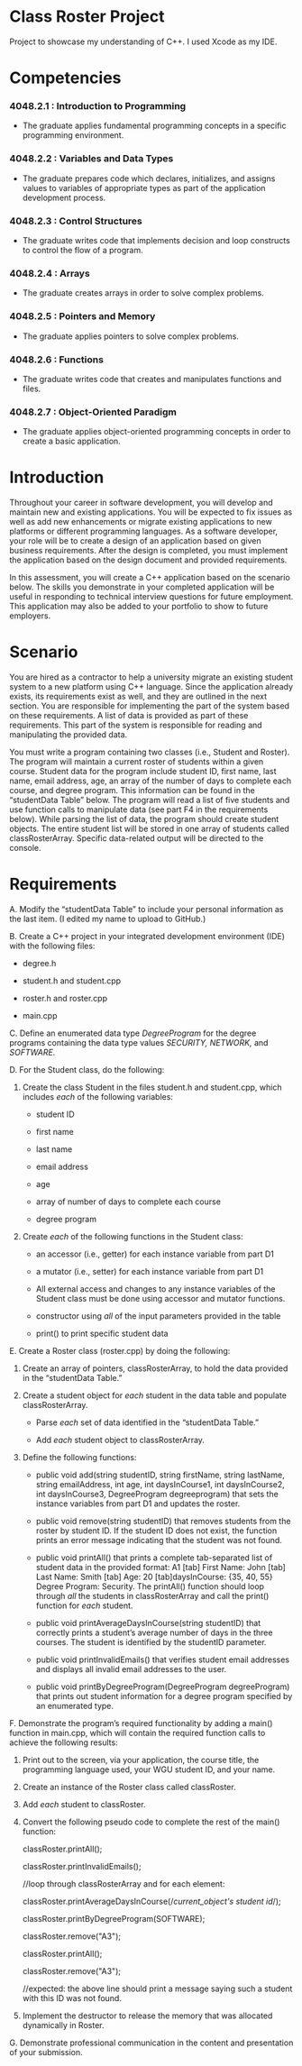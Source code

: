 # Class Roster Project
Project to showcase my understanding of C++. I used Xcode as my IDE.

# Competencies

### 4048.2.1 : Introduction to Programming

 - The graduate applies fundamental programming concepts in a specific programming environment.

### 4048.2.2 : Variables and Data Types

 - The graduate prepares code which declares, initializes, and assigns values to variables of appropriate types as part of the application development process.

### 4048.2.3 : Control Structures

 - The graduate writes code that implements decision and loop constructs to control the flow of a program.

### 4048.2.4 : Arrays

 - The graduate creates arrays in order to solve complex problems.

### 4048.2.5 : Pointers and Memory

 - The graduate applies pointers to solve complex problems.

### 4048.2.6 : Functions

 - The graduate writes code that creates and manipulates functions and files.

### 4048.2.7 : Object-Oriented Paradigm

 - The graduate applies object-oriented programming concepts in order to create a basic application.

# Introduction


Throughout your career in software development, you will develop and maintain new and existing applications. You will be expected to fix issues as well as add new enhancements or migrate existing applications to new platforms or different programming languages. As a software developer, your role will be to create a design of an application based on given business requirements. After the design is completed, you must implement the application based on the design document and provided requirements.

In this assessment, you will create a C++ application based on the scenario below. The skills you demonstrate in your completed application will be useful in responding to technical interview questions for future employment. This application may also be added to your portfolio to show to future employers.


# Scenario


You are hired as a contractor to help a university migrate an existing student system to a new platform using C++ language. Since the application already exists, its requirements exist as well, and they are outlined in the next section. You are responsible for implementing the part of the system based on these requirements. A list of data is provided as part of these requirements. This part of the system is responsible for reading and manipulating the provided data.

You must write a program containing two classes (i.e., Student and Roster). The program will maintain a current roster of students within a given course. Student data for the program include student ID, first name, last name, email address, age, an array of the number of days to complete each course, and degree program. This information can be found in the “studentData Table” below. The program will read a list of five students and use function calls to manipulate data (see part F4 in the requirements below). While parsing the list of data, the program should create student objects. The entire student list will be stored in one array of students called classRosterArray. Specific data-related output will be directed to the console.


# Requirements


A. Modify the “studentData Table” to include your personal information as the last item.  (I edited my name to upload to GitHub.)

B. Create a C++ project in your integrated development environment (IDE) with the following files:

 - degree.h

 - student.h and student.cpp

 - roster.h and roster.cpp

 - main.cpp  
 
C. Define an enumerated data type _DegreeProgram_ for the degree programs containing the data type values _SECURITY, NETWORK,_ and _SOFTWARE_.  

D. For the Student class, do the following:

1. Create the class Student in the files student.h and student.cpp, which includes _each_ of the following variables:

   - student ID

   - first name

   - last name

   - email address

   - age

   - array of number of days to complete each course

   - degree program

2. Create _each_ of the following functions in the Student class:

   - an accessor (i.e., getter) for each instance variable from part D1

   - a mutator (i.e., setter) for each instance variable from part D1

   - All external access and changes to any instance variables of the Student class must be done using accessor and mutator functions.

   - constructor using _all_ of the input parameters provided in the table

   - print() to print specific student data  

E. Create a Roster class (roster.cpp) by doing the following:

1. Create an array of pointers, classRosterArray, to hold the data provided in the “studentData Table.”

2. Create a student object for _each_ student in the data table and populate classRosterArray.

   - Parse _each_ set of data identified in the “studentData Table.”

   - Add _each_ student object to classRosterArray.

3. Define the following functions:

   - public void add(string studentID, string firstName, string lastName, string emailAddress, int age, int daysInCourse1, int daysInCourse2, int daysInCourse3, DegreeProgram degreeprogram)  that sets the instance variables from part D1 and updates the roster.

   - public void remove(string studentID)  that removes students from the roster by student ID. If the student ID does not exist, the function prints an error message indicating that the student was not found.

   - public void printAll() that prints a complete tab-separated list of student data in the provided format: A1 [tab] First Name: John [tab] Last Name: Smith [tab] Age: 20 [tab]daysInCourse: {35, 40, 55} Degree Program: Security. The printAll() function should loop through _all_ the students in classRosterArray and call the print() function for _each_ student.

   - public void printAverageDaysInCourse(string studentID)  that correctly prints a student’s average number of days in the three courses. The student is identified by the studentID parameter.

   - public void printInvalidEmails() that verifies student email addresses and displays all invalid email addresses to the user.

   - public void printByDegreeProgram(DegreeProgram degreeProgram) that prints out student information for a degree program specified by an enumerated type.  

F. Demonstrate the program’s required functionality by adding a main() function in main.cpp, which will contain the required function calls to achieve the following results:

1. Print out to the screen, via your application, the course title, the programming language used, your WGU student ID, and your name.

2. Create an instance of the Roster class called classRoster.

3. Add _each_ student to classRoster.

4. Convert the following pseudo code to complete the rest of the main() function:

    classRoster.printAll();
    
    classRoster.printInvalidEmails();
    
    //loop through classRosterArray and for each element:
    
    classRoster.printAverageDaysInCourse(/*current_object's student id*/);
    
    classRoster.printByDegreeProgram(SOFTWARE);
    
    classRoster.remove("A3");
    
    classRoster.printAll();
    
    classRoster.remove("A3");
    
    //expected: the above line should print a message saying such a student with this ID was not found.

5. Implement the destructor to release the memory that was allocated dynamically in Roster.  

G. Demonstrate professional communication in the content and presentation of your submission.
